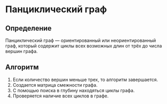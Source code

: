 ﻿# Панциклический граф	
## Определение

Панциклический граф — ориентированный или неориентированный граф, который содержит циклы всех возможных длин от трёх до числа вершин графа.

## Алгоритм

1. Если количество вершин меньше трех, то алгоритм завершается.
2. Создается матрица смежности графа.
3. С помощью поиска в глубину находяться циклы графа.
4. Проверяется наличие всех циклов в графе.
